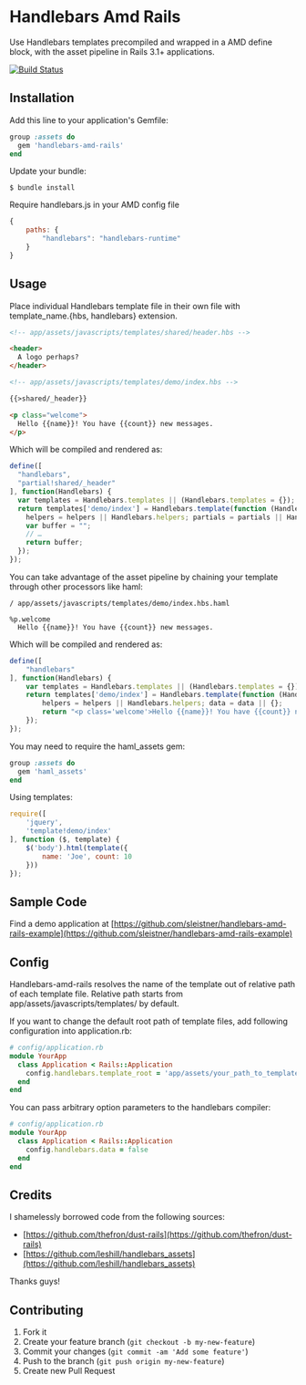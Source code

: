 # Handlebars Amd Rails

Use Handlebars templates precompiled and wrapped in a AMD define block, with the asset pipeline in Rails 3.1+ applications.

[![Build Status](https://travis-ci.org/sleistner/handlebars-amd-rails.png)](https://travis-ci.org/sleistner/handlebars-amd-rails)

## Installation

Add this line to your application's Gemfile:

```ruby
group :assets do
  gem 'handlebars-amd-rails'
end
```

Update your bundle:

```
$ bundle install
```

Require handlebars.js in your AMD config file

```javascript
{
    paths: {
        "handlebars": "handlebars-runtime"
    }
}
```

## Usage

Place individual Handlebars template file in their own file with template_name.{hbs, handlebars} extension.

```html
<!-- app/assets/javascripts/templates/shared/header.hbs -->

<header>
  A logo perhaps?
</header> 
```

```html
<!-- app/assets/javascripts/templates/demo/index.hbs -->

{{>shared/_header}}

<p class="welcome">
  Hello {{name}}! You have {{count}} new messages.
</p>
```

Which will be compiled and rendered as:

```javascript
define([
  "handlebars",
  "partial!shared/_header"
], function(Handlebars) {
  var templates = Handlebars.templates || (Handlebars.templates = {});
  return templates['demo/index'] = Handlebars.template(function (Handlebars,depth0,helpers,partials,data) {
    helpers = helpers || Handlebars.helpers; partials = partials || Handlebars.partials; data = data || {};
    var buffer = "";
	// …
    return buffer;
  });
});
```

You can take advantage of the asset pipeline by chaining your template through other processors like haml:

```haml
/ app/assets/javascripts/templates/demo/index.hbs.haml

%p.welcome
  Hello {{name}}! You have {{count}} new messages.
```

Which will be compiled and rendered as:

```javascript
define([
	"handlebars"
], function(Handlebars) {
    var templates = Handlebars.templates || (Handlebars.templates = {});
    return templates['demo/index'] = Handlebars.template(function (Handlebars,depth0,helpers,partials,data) {
        helpers = helpers || Handlebars.helpers; data = data || {};
        return "<p class='welcome'>Hello {{name}}! You have {{count}} new messages.</p>";
    });
});
```

You may need to require the haml_assets gem:

```ruby
group :assets do
  gem 'haml_assets'
end
```

Using templates:

```javascript
require([
    'jquery',
    'template!demo/index'
], function ($, template) {
    $('body').html(template({
        name: 'Joe', count: 10
    }))
});
```

## Sample Code

Find a demo application at [https://github.com/sleistner/handlebars-amd-rails-example](https://github.com/sleistner/handlebars-amd-rails-example)

## Config

Handlebars-amd-rails resolves the name of the template out of relative path of each template file. Relative path starts from app/assets/javascripts/templates/ by default.

If you want to change the default root path of template files, add following configuration into application.rb:

```ruby
# config/application.rb
module YourApp
  class Application < Rails::Application
    config.handlebars.template_root = 'app/assets/your_path_to_templates/'
  end
end
```

You can pass arbitrary option parameters to the handlebars compiler:

```ruby
# config/application.rb
module YourApp
  class Application < Rails::Application
    config.handlebars.data = false
  end
end
```

## Credits

I shamelessly borrowed code from the following sources:

* [https://github.com/thefron/dust-rails](https://github.com/thefron/dust-rails)
* [https://github.com/leshill/handlebars_assets](https://github.com/leshill/handlebars_assets)

Thanks guys!

## Contributing

1. Fork it
2. Create your feature branch (`git checkout -b my-new-feature`)
3. Commit your changes (`git commit -am 'Add some feature'`)
4. Push to the branch (`git push origin my-new-feature`)
5. Create new Pull Request
